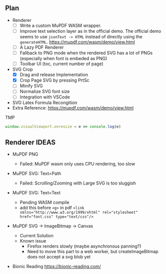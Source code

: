 ## Plan
- Renderer
    - [ ] Write a custom MuPDF WASM wrapper.
    - [ ] Improve text selection layer as in the official demo. The official demo seems to use `jsonText -> HTML` instead of directly using the `generateHTML`. https://mupdf.com/wasm/demo/view.html
    - [ ] A Lazy PDF Renderer
    - [ ] Fallback to PNG mode when the rendered SVG has a lot of PNGs (especially when font is embeded as PNG)
    - [ ] Toolbar UI (toc, current number of page)
- SVG Crop
    - [x] Drag and release Implementation
    - [x] Crop Page SVG by pressing PrtSc
    - [ ] Minify SVG
    - [ ] Normalize SVG font size
    - [ ] Integration with VSCode
- SVG Latex Formula Recongition
- Extra Reference: https://mupdf.com/wasm/demo/view.html

TMP
```ts
window.visualViewport.onresize = e => console.log(e)
```

## Renderer IDEAS
- MuPDF PNG 
    - Failed: MuPDF wasm only uses CPU rendering, too slow
- MuPDF SVG: Text=Path
    - Failed: Scrolling/Zooming with Large SVG is too sluggish
- MuPDF SVG: Text=Text
    - Pending WASM compile
    - add this before `<g>` in pdf `<link xmlns="http://www.w3.org/1999/xhtml" rel="stylesheet" href="font.css" type="text/css"/>`
- MuPDF SVG -> ImageBitmap -> Canvas
    - Current Solution
    - Known issue
        - Firefox renders slowly (maybe asynchronous panning?)
        - Need to move this part to a web worker, but createImageBitmap does not accept a svg blob yet

- Bionic Reading https://bionic-reading.com/